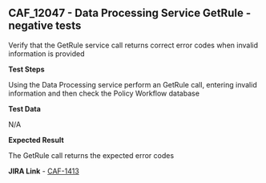 ## CAF_12047 - Data Processing Service GetRule - negative tests ##

Verify that the GetRule service call returns correct error codes when invalid information is provided

**Test Steps**

Using the Data Processing service perform an GetRule call, entering invalid information and then check the Policy Workflow database

**Test Data**

N/A

**Expected Result**

The GetRule call returns the expected error codes

**JIRA Link** - [CAF-1413](https://jira.autonomy.com/browse/CAF-1413)
